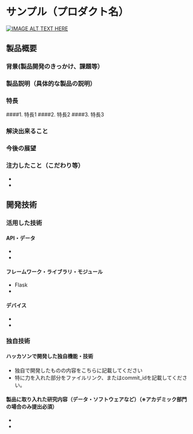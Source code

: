 # サンプル（プロダクト名）

[![IMAGE ALT TEXT HERE](https://jphacks.com/wp-content/uploads/2020/09/JPHACKS2020_ogp.jpg)](https://www.youtube.com/watch?v=G5rULR53uMk)

## 製品概要
### 背景(製品開発のきっかけ、課題等）
### 製品説明（具体的な製品の説明）
### 特長
####1. 特長1
####2. 特長2
####3. 特長3

### 解決出来ること
### 今後の展望
### 注力したこと（こだわり等）
*
*

## 開発技術
### 活用した技術
#### API・データ
*
*

#### フレームワーク・ライブラリ・モジュール
* Flask
*

#### デバイス
*
*

### 独自技術
#### ハッカソンで開発した独自機能・技術
* 独自で開発したものの内容をこちらに記載してください
* 特に力を入れた部分をファイルリンク、またはcommit_idを記載してください。

#### 製品に取り入れた研究内容（データ・ソフトウェアなど）（※アカデミック部門の場合のみ提出必須）
*
*
